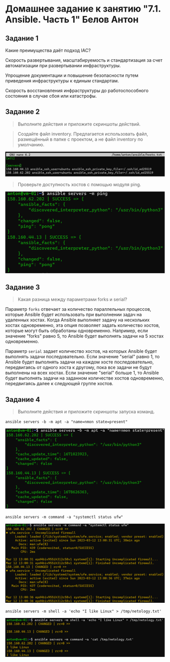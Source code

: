# Домашнее задание к занятию "7.1. Ansible. Часть 1" Белов Антон
## Задание 1
Какие преимущества даёт подход IAC?

Скорость развертывания, масштабируемость и стандартизация за счет автоматизации при развертывании инфраструктуры.

Упрощение документации и повышение безопасности путем приведения инфраструктуры к единым стандартам.

Скорость восстановления инфраструктуры до работоспособного состояния в случае сбоя или катастрофы.

## Задание 2
>Выполните действия и приложите скриншоты действий.

>Создайте файл inventory. Предлагается использовать файл, размещённый в папке с проектом, а не файл inventory по умолчанию.

![7.1.1](screenshots/7.1.1.png)

>Проверьте доступность хостов с помощью модуля ping.

![7.1.2](screenshots/7.1.2.png)

## Задание 3
>Какая разница между параметрами forks и serial?

Параметр `forks` отвечает за количество параллельных процессов, которые Ansible будет использовать при выполнении задач на удаленных хостах. Когда Ansible выполняет задачу на нескольких хостах одновременно, эта опция позволяет задать количество хостов, которые могут быть обработаны одновременно. Например, если значение "forks" равно 5, то Ansible будет выполнять задачи на 5 хостах одновременно.

Параметр `serial` задает количество хостов, на которых Ansible будет выполнять задачи последовательно. Если значение "serial" равно 1, то Ansible будет выполнять задачи на каждом хосте последовательно, передвигаясь от одного хоста к другому, пока все задачи не будут выполнены на всех хостах. Если значение "serial" больше 1, то Ansible будет выполнять задачи на заданном количестве хостов одновременно, передвигаясь далее к следующей группе хостов.

## Задание 4
>Выполните действия и приложите скриншоты запуска команд.

`ansible servers -b -m apt -a "name=nmon state=present"`

![7.1.3](screenshots/7.1.3.png)

`ansible servers -m command -a "systemctl status ufw"`

![7.1.4](screenshots/7.1.4.png)

`ansible servers -m shell -a 'echo "I like Linux" > /tmp/netology.txt'`

![7.1.5](screenshots/7.1.5.png)

